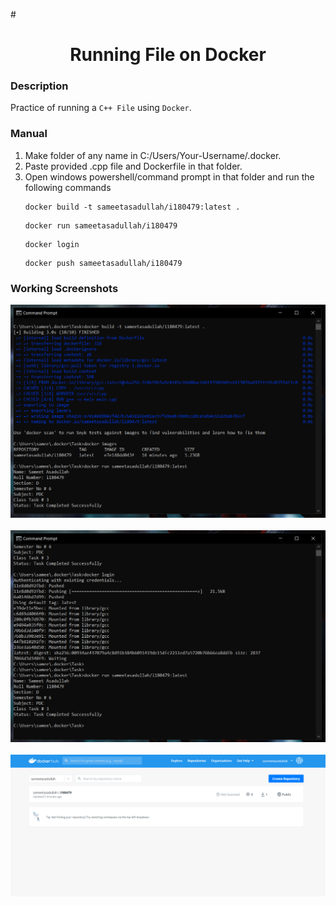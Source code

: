 #<h1 align="center">Running File on Docker</h1>

### Description
Practice of running a `C++ File` using `Docker`.

### Manual
1) Make folder of any name in C:/Users/Your-Username/.docker.
2) Paste provided .cpp file and Dockerfile in that folder.
3) Open windows powershell/command prompt in that folder and run the following commands
    ```
    docker build -t sameetasadullah/i180479:latest .
    ```
    ```
    docker run sameetasadullah/i180479
    ```
    ```
    docker login
    ```
    ```
    docker push sameetasadullah/i180479
    ```

### Working Screenshots
<div align="center">
  <img src = "https://github.com/SameetAsadullah/Running-File-on-Docker/blob/main/extras/working-ss-1.png" alt = "" width="900px"/>
</div>
<br/>
<div align="center">
  <img src = "https://github.com/SameetAsadullah/Running-File-on-Docker/blob/main/extras/working-ss-2.png" alt = "" width="900px"/>
</div>
<br/>
<div align="center">
  <img src = "https://github.com/SameetAsadullah/Running-File-on-Docker/blob/main/extras/working-ss-3.png" alt = "" width="900px"/>
</div>
